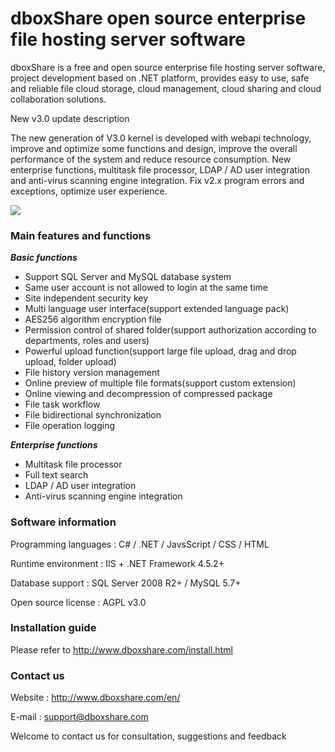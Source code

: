 # dboxShare open source enterprise file hosting server software

dboxShare is a free and open source enterprise file hosting server software, project development based on .NET platform, provides easy to use, safe and reliable file cloud storage, cloud management, cloud sharing and cloud collaboration solutions.

New v3.0 update description

The new generation of V3.0 kernel is developed with webapi technology, improve and optimize some functions and design, improve the overall performance of the system and reduce resource consumption.
New enterprise functions, multitask file processor, LDAP / AD user integration and anti-virus scanning engine integration.
Fix v2.x program errors and exceptions, optimize user experience.


![](http://www.dboxshare.com/images/dboxshare-en.png)


### Main features and functions

***Basic functions***

* Support SQL Server and MySQL database system
* Same user account is not allowed to login at the same time
* Site independent security key
* Multi language user interface(support extended language pack)
* AES256 algorithm encryption file
* Permission control of shared folder(support authorization according to departments, roles and users)
* Powerful upload function(support large file upload, drag and drop upload, folder upload)
* File history version management
* Online preview of multiple file formats(support custom extension)
* Online viewing and decompression of compressed package
* File task workflow
* File bidirectional synchronization
* File operation logging

***Enterprise functions***

* Multitask file processor
* Full text search
* LDAP / AD user integration
* Anti-virus scanning engine integration



### Software information

Programming languages : C# / .NET / JavsScript / CSS / HTML

Runtime environment : IIS + .NET Framework 4.5.2+

 Database support : SQL Server 2008 R2+ / MySQL 5.7+

Open source license : AGPL v3.0


### Installation guide

Please refer to http://www.dboxshare.com/install.html


### Contact us

Website : http://www.dboxshare.com/en/

E-mail : support@dboxshare.com

Welcome to contact us for consultation, suggestions and feedback
